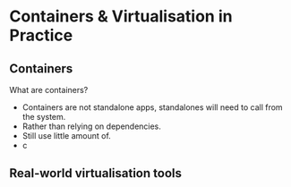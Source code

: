# Containers & Virtualisation in Practice

## Containers

What are containers?

* Containers are not standalone apps, standalones will need to call from the system.
* Rather than relying on dependencies.
* Still use little amount of.
* c

## Real-world virtualisation tools


